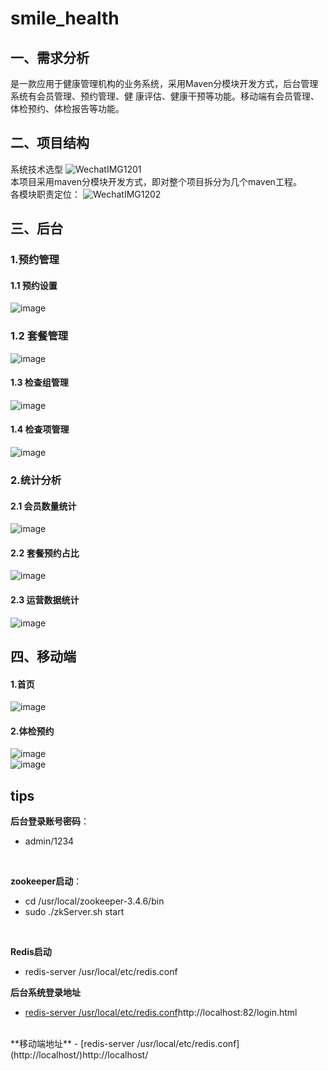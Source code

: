 # smile_health
## 一、需求分析

是一款应用于健康管理机构的业务系统，采用Maven分模块开发方式，后台管理系统有会员管理、预约管理、健 康评估、健康干预等功能。移动端有会员管理、体检预约、体检报告等功能。

## 二、项目结构
系统技术选型
![WechatIMG1201](https://github.com/kiligsmile/smile_health/assets/69560716/d8d24146-8db3-4e67-ac46-de169ee1ac72)
<br/>
本项目采用maven分模块开发方式，即对整个项目拆分为几个maven工程。
<br/>
各模块职责定位：
![WechatIMG1202](https://github.com/kiligsmile/smile_health/assets/69560716/1b736982-a4f8-423a-9895-69bc8f29a125)
<br/>
## 三、后台
### 1.预约管理
#### 1.1 预约设置
![image](https://github.com/kiligsmile/smile_health/assets/69560716/be1c9b90-bf97-4bc8-aafd-a6a4b5578976)
<br/>
### 1.2 套餐管理
![image](https://github.com/kiligsmile/smile_health/assets/69560716/28dc09da-d6a0-4b4e-8719-263ee642c19e)
<br/>
#### 1.3 检查组管理
![image](https://github.com/kiligsmile/smile_health/assets/69560716/02168e80-f58c-43db-a0a9-6bfda090240a)
<br/>
#### 1.4 检查项管理
![image](https://github.com/kiligsmile/smile_health/assets/69560716/cfc6353c-d61f-46d0-8781-856104703ef7)
<br/>
### 2.统计分析
#### 2.1 会员数量统计
![image](https://github.com/kiligsmile/smile_health/assets/69560716/b05e7b9c-24a7-47c2-a5b8-712e231c227c)
<br/>
#### 2.2 套餐预约占比
![image](https://github.com/kiligsmile/smile_health/assets/69560716/4402df9b-d10d-449c-9191-0debeea30574)
<br/>
#### 2.3 运营数据统计
![image](https://github.com/kiligsmile/smile_health/assets/69560716/9ffd5481-1ace-4743-b438-dc10ab15c9f1)

## 四、移动端
#### 1.首页
![image](https://github.com/kiligsmile/smile_health/assets/69560716/43c77a76-359f-49bd-96db-e2597b481232)
<br/>
#### 2.体检预约
![image](https://github.com/kiligsmile/smile_health/assets/69560716/2f39b234-ce46-4ffa-9a1a-48b90e5c072c)
<br/>
![image](https://github.com/kiligsmile/smile_health/assets/69560716/827daed5-ff0b-4543-bfa3-389061a69de0)

## tips
**后台登录账号密码**：
- admin/1234
<br/>

**zookeeper启动**：
- cd /usr/local/zookeeper-3.4.6/bin
- sudo ./zkServer.sh start
<br/>

**Redis启动**
- redis-server /usr/local/etc/redis.conf

**后台系统登录地址**
- [redis-server /usr/local/etc/redis.conf](http://localhost:82/login.html)http://localhost:82/login.html
<br/>
**移动端地址**
- [redis-server /usr/local/etc/redis.conf](http://localhost/)http://localhost/
<br/>
